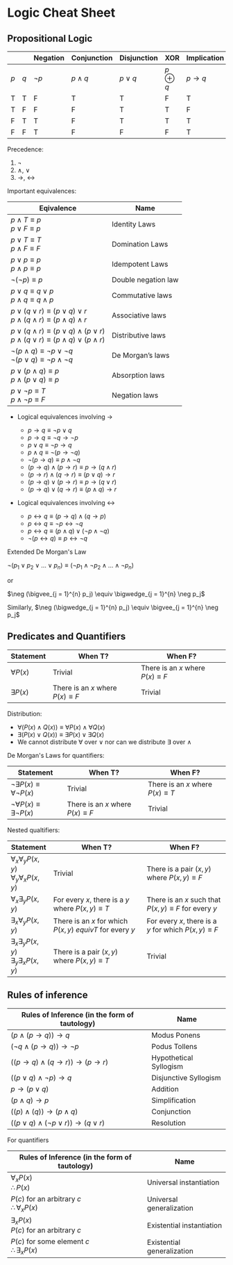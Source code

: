 # Logic Cheat Sheet

## Propositional Logic

|     |     | Negation | Conjunction | Disjunction | XOR          | Implication       | Biconditional         |
|-    | -   |----------|-------------|-------------|--------------|-------------------|-----------------------|
| $p$ | $q$ | $\neg p$ | $p \land q$ | $p \lor q$  | $p \oplus q$ | $p \rightarrow q$ | $p \leftrightarrow q$ |
| T   | T   | F        | T           | T           | F            | T                 | T                     |
| T   | F   | F        | F           | T           | T            | F                 | F                     |
| F   | T   | T        | F           | T           | T            | T                 | F                     |
| F   | F   | T        | F           | F           | F            | T                 | T                     |


Precedence:

1. $\neg$
2. $\land$, $\lor$
3. $\rightarrow$, $\leftrightarrow$

Important equivalences:

| Eqivalence                                                                                                               | Name                |
| -                                                                                                                        | -                   |
| $p \land T \equiv p$ <br /> $p \lor F \equiv p$                                                                          | Identity Laws       |
| $p \lor T \equiv T$ <br /> $p \land F \equiv F$                                                                          | Domination Laws     |
| $p \lor p \equiv p$ <br /> $p \land p \equiv p$                                                                         | Idempotent Laws     |
| $\neg ( \neg p ) \equiv p$                                                                                               | Double negation law |
| $p \lor q \equiv q \lor p$ <br /> $p \land q \equiv q \land p$                                                           | Commutative laws    |
| $p \lor (q \lor r) \equiv (p \lor q) \lor r$ <br /> $p \land (q \land r) \equiv (p \land q) \land r$                     | Associative laws    |
| $p \lor (q \land r) \equiv (p \lor q) \land (p \lor r)$ <br /> $p \land (q \lor r) \equiv (p \land q) \lor (p \land r)$  | Distributive laws   |
| $\neg (p \land q) \equiv \neg p \lor \neg q$ <br /> $\neg (p \lor q) \equiv \neg p \land \neg q$                         | De Morgan’s laws    |
| $p \lor (p \land q) \equiv p$ <br /> $p \land (p \lor q) \equiv p$                                                       | Absorption laws     |
| $p \lor \neg p \equiv T$ <br /> $p \land \neg p \equiv F$                                                                | Negation laws       |


- Logical equivalences involving $\rightarrow$
    - $p \rightarrow q \equiv \neg p \lor q$
    - $p \rightarrow q \equiv \neg q \rightarrow \neg p$
    - $p \lor q \equiv \neg p \rightarrow q$
    - $p \land q \equiv \neg (p \rightarrow \neg q)$
    - $\neg (p \rightarrow q) \equiv p \land \neg q$
    - $(p \rightarrow q) \land (p \rightarrow r) \equiv p \rightarrow (q \land r)$
    - $(p \rightarrow r) \land (q \rightarrow r) \equiv (p \lor q) \rightarrow r$
    - $(p \rightarrow q) \lor (p \rightarrow r) \equiv p \rightarrow (q \lor r)$
    - $(p \rightarrow q) \lor (q \rightarrow r) \equiv (p \land q) \rightarrow r$

- Logical equivalences involving $\leftrightarrow$
    - $p \leftrightarrow q \equiv (p \rightarrow q) \land (q \rightarrow p)$
    - $p \leftrightarrow q \equiv \neg p \leftrightarrow \neg q$
    - $p \leftrightarrow q \equiv (p \land q) \lor (\neg p \land \neg q)$
    - $\neg (p \leftrightarrow q) \equiv p \leftrightarrow \neg q$

Extended De Morgan's Law

$\neg (p_1 \lor p_2 \lor \dots \lor p_n) \equiv (\neg p_1 \land \neg p_2 \land \dots \land \neg p_n)$

or

$\neg (\bigvee_{j = 1}^{n} p_j) \equiv \bigwedge_{j = 1}^{n} \neg p_j$

Similarly,
$\neg (\bigwedge_{j = 1}^{n} p_j) \equiv \bigvee_{j = 1}^{n} \neg p_j$

## Predicates and Quantifiers

| Statement       | When T?                               | When F?                               |
| -               | -                                     | -                                     |
| $\forall P(x)$  | Trivial                               | There is an $x$ where $P(x) \equiv F$ |
| $\exists  P(x)$ | There is an $x$ where $P(x) \equiv F$ | Trivial                               |

Distribution:

- $\forall (P(x) \land Q(x)) \equiv \forall P(x) \land \forall Q(x)$
- $\exists (P(x) \lor Q(x)) \equiv \exists P(x) \lor \exists Q(x)$
- We cannot distribute $\forall$ over $\lor$ nor can we distribute $\exists$ over $\land$

De Morgan's Laws for quantifiers:


| Statement                                    | When T?                               | When F?                               |
| -                                            | -                                     | -                                     |
| $\neg \exists P(x) \equiv \forall \neg P(x)$ | Trivial                               | There is an $x$ where $P(x) \equiv T$ |
| $\neg \forall P(x) \equiv \exists \neg P(x)$ | There is an $x$ where $P(x) \equiv F$ | Trivial                               |

Nested qualtifiers:


| Statement                                                          | When T?                                                     | When F?                                                    |
| -                                                                  | -                                                           | -                                                          |
| $\forall_x \forall_y P(x, y)$ <br /> $\forall_y \forall_x P(x, y)$ | Trivial                                                     | There is a pair $(x, y)$ where $P(x, y) \equiv F$          |
| $\forall_x \exists_y P(x, y)$                                      | For every $x$, there is a $y$ where $P(x, y)  \equiv T$     | There is an $x$ such that $P(x, y) \equiv F$ for every $y$ |
| $\exists_x \forall_y P(x,y)$                                       | There is an $x$ for which $P(x, y) \ equiv T$ for every $y$ | For every $x$, there is a $y$ for which $P(x, y) \equiv F$ |
| $\exists_x \exists_y P(x, y)$ <br /> $\exists_y \exists_x P(x, y)$ | There is a pair $(x,y)$ where $P(x, y) \equiv T$            | Trivial                                                    |

## Rules of inference

| Rules of Inference (in the form of tautology)                               | Name                   |
| -                                                                           | -                      |
| $(p \land (p \rightarrow q)) \rightarrow q$                                 | Modus Ponens           |
| $(\neg q \land (p \rightarrow q)) \rightarrow \neg p$                       | Podus Tollens          |
| $((p \rightarrow q) \land (q \rightarrow r)) \rightarrow (p \rightarrow r)$ | Hypothetical Syllogism |
| $((p \lor q) \land \neg p) \rightarrow q$                                   | Disjunctive Syllogism  |
| $p \rightarrow (p \lor q)$                                                  | Addition               |
| $(p \land q) \rightarrow p$                                                 | Simplification         |
| $((p) \land (q)) \rightarrow (p \land q)$                                   | Conjunction            |
| $((p \lor q) \land (\neg p \lor r)) \rightarrow (q \lor r)$                 | Resolution             |


For quantifiers

| Rules of Inference (in the form of tautology)                  | Name                       |
| -                                                              | -                          |
| $\forall_x P(x)$ <br /> $\therefore P(x)$                      | Universal instantiation    |
| $P(c)$ for an arbitrary $c$ <br /> $\therefore \forall_x P(x)$ | Universal generalization   |
| $\exists_x P(x)$ <br /> $P(c)$ for an arbitrary $c$            | Existential instantiation  |
| $P(c)$ for some element $c$ <br /> $\therefore \exists_x P(x)$ | Existential generalization |

